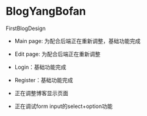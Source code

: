 # BlogYangBofan
FirstBlogDesign

- Main page: 为配合后端正在重新调整，基础功能完成
- Edit page: 为配合后端正在重新调整
- Login：基础功能完成
- Register：基础功能完成

- 正在调整博客显示页面
- 正在调试form input的select+option功能

